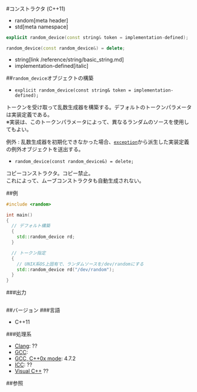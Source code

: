 #コンストラクタ (C++11)
* random[meta header]
* std[meta namespace]

```cpp
explicit random_device(const string& token = implementation-defined);

random_device(const random_device&) = delete;
```
* string[link /reference/string/basic_string.md]
* implementation-defined[italic]

##`random_device`オブジェクトの構築
- `explicit random_device(const string& token = implementation-defined);`

トークンを受け取って乱数生成器を構築する。デフォルトのトークンパラメータは実装定義である。  
※実装は、このトークンパラメータによって、異なるランダムのソースを使用してもよい。  
  
例外 : 乱数生成器を初期化できなかった場合、[`exception`](/reference/exception/exception.md)から派生した実装定義の例外オブジェクトを送出する。


- `random_device(const random_device&) = delete;`

コピーコンストラクタ。コピー禁止。  
これによって、ムーブコンストラクタも自動生成されない。


##例
```cpp
#include <random>

int main()
{
  // デフォルト構築
  {
    std::random_device rd;
  }

  // トークン指定
  {
    // UNIX系OS上固有で、ランダムソースを/dev/randomにする
    std::random_device rd("/dev/random");
  }
}
```


###出力
```
```

##バージョン
###言語
- C++11

###処理系
- [Clang](/implementation.md#clang): ??
- [GCC](/implementation.md#gcc): 
- [GCC, C++0x mode](/implementation.md#gcc): 4.7.2
- [ICC](/implementation.md#icc): ??
- [Visual C++](/implementation.md#visual_cpp) ??


##参照


